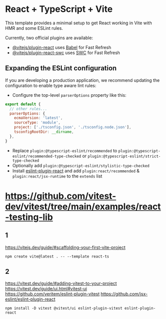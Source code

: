 # React + TypeScript + Vite

This template provides a minimal setup to get React working in Vite with HMR and some ESLint rules.

Currently, two official plugins are available:

- [@vitejs/plugin-react](https://github.com/vitejs/vite-plugin-react/blob/main/packages/plugin-react/README.md) uses [Babel](https://babeljs.io/) for Fast Refresh
- [@vitejs/plugin-react-swc](https://github.com/vitejs/vite-plugin-react-swc) uses [SWC](https://swc.rs/) for Fast Refresh

## Expanding the ESLint configuration

If you are developing a production application, we recommend updating the configuration to enable type aware lint rules:

- Configure the top-level `parserOptions` property like this:

```js
export default {
  // other rules...
  parserOptions: {
    ecmaVersion: 'latest',
    sourceType: 'module',
    project: ['./tsconfig.json', './tsconfig.node.json'],
    tsconfigRootDir: __dirname,
  },
}
```

- Replace `plugin:@typescript-eslint/recommended` to `plugin:@typescript-eslint/recommended-type-checked` or `plugin:@typescript-eslint/strict-type-checked`
- Optionally add `plugin:@typescript-eslint/stylistic-type-checked`
- Install [eslint-plugin-react](https://github.com/jsx-eslint/eslint-plugin-react) and add `plugin:react/recommended` & `plugin:react/jsx-runtime` to the `extends` list
# https://github.com/vitest-dev/vitest/tree/main/examples/react-testing-lib
## 1
https://vitejs.dev/guide/#scaffolding-your-first-vite-project
```
npm create vite@latest . -- --template react-ts
```
## 2
https://vitest.dev/guide/#adding-vitest-to-your-project  
https://vitest.dev/guide/ui.html#vitest-ui  
https://github.com/veritem/eslint-plugin-vitest
https://github.com/jsx-eslint/eslint-plugin-react
```
npm install -D vitest @vitest/ui eslint-plugin-vitest eslint-plugin-react
```